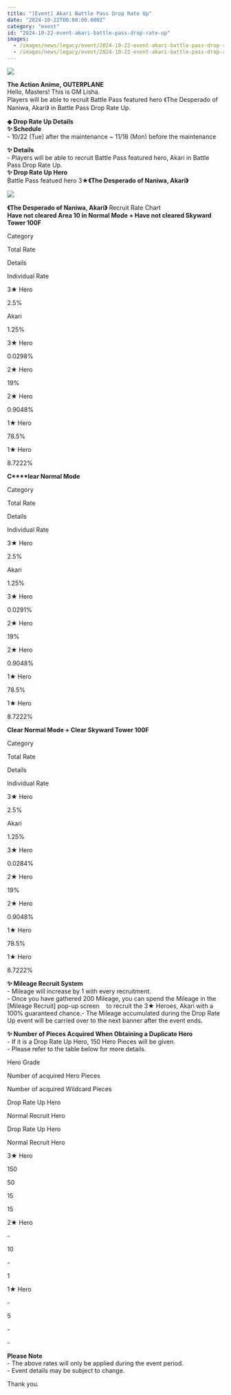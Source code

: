 ```yaml
---
title: "[Event] Akari Battle Pass Drop Rate Up"
date: "2024-10-22T00:00:00.000Z"
category: "event"
id: "2024-10-22-event-akari-battle-pass-drop-rate-up"
images:
  - /images/news/legacy/event/2024-10-22-event-akari-battle-pass-drop-rate-up/6c68b153056d42d69a89238700b0d38e.webp
  - /images/news/legacy/event/2024-10-22-event-akari-battle-pass-drop-rate-up/a50b5cf574a14089aa9251d1c0073711.webp
---
```


![](/images/news/legacy/event/2024-10-22-event-akari-battle-pass-drop-rate-up/6c68b153056d42d69a89238700b0d38e.webp)

**The Action Anime, OUTERPLANE**  
Hello, Masters! This is GM Lisha.  
Players will be able to recruit Battle Pass featured hero 《The Desperado of Naniwa, Akari》 in Battle Pass Drop Rate Up. 

  
**◈ Drop Rate Up Details**  
**✨ Schedule**  
\- 10/22 (Tue) after the maintenance ~ 11/18 (Mon) before the maintenance

  
**✨ Details**  
\- Players will be able to recruit Battle Pass featured hero, Akari in Battle Pass Drop Rate Up.   
**✨ Drop Rate Up Hero**  
Battle Pass featued hero 3★**《The Desperado of Naniwa, Akari》**

![](/images/news/legacy/event/2024-10-22-event-akari-battle-pass-drop-rate-up/a50b5cf574a14089aa9251d1c0073711.webp)  

**《The Desperado of Naniwa, Akari》** Recruit Rate Chart  
**Have not cleared Area 10 in Normal Mode + Have not cleared Skyward Tower 100F**   

Category

Total Rate

Details

Individual Rate

3★ Hero

2.5%

Akari  

1.25%

3★ Hero

0.0298%  

2★ Hero

19%

2★ Hero

0.9048%  

1★ Hero

78.5%

1★ Hero

8.7222%  

  
**C****lear Normal Mode** 

Category

Total Rate

Details

Individual Rate

3★ Hero

2.5%

Akari  

1.25%  

3★ Hero

0.0291%  

2★ Hero

19%

2★ Hero

0.9048%  

1★ Hero

78.5%

1★ Hero

8.7222%  

****Clear Normal Mode + Clear Skyward Tower 100F****   

Category

Total Rate

Details

Individual Rate

3★ Hero

2.5%

Akari  

1.25%

3★ Hero

0.0284%  

2★ Hero

19%

2★ Hero

0.9048%

1★ Hero

78.5%

1★ Hero

8.7222%  

**✨ Mileage Recruit System**  
\- Mileage will increase by 1 with every recruitment.  
\- Once you have gathered 200 Mileage, you can spend the Mileage in the \[Mileage Recruit\] pop-up screen    to recruit the 3★ Heroes, Akari with a 100% guaranteed chance.- The Mileage accumulated during the Drop Rate Up event will be carried over to the next banner after the event ends.

**✨ Number of Pieces Acquired When Obtaining a Duplicate Hero**  
\- If it is a Drop Rate Up Hero, 150 Hero Pieces will be given.  
\- Please refer to the table below for more details. 

Hero Grade

Number of acquired Hero Pieces

Number of acquired Wildcard Pieces

Drop Rate Up Hero

Normal Recruit Hero

Drop Rate Up Hero

Normal Recruit Hero

3★ Hero

150

50

15

15

2★ Hero

\-

10

\-

1

1★ Hero

\-

5

\-

\-

**Please Note**  
\- The above rates will only be applied during the event period.  
\- Event details may be subject to change.

Thank you.
